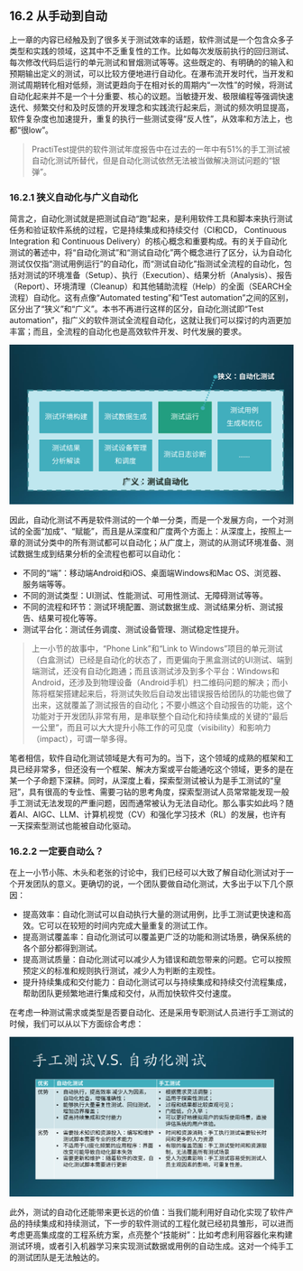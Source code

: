 ## 16.2 从手动到自动

上一章的内容已经触及到了很多关于测试效率的话题，软件测试是一个包含众多子类型和实践的领域，这其中不乏重复性的工作。比如每次发版前执行的回归测试、每次修改代码后运行的单元测试和冒烟测试等等。这些既定的、有明确的的输入和预期输出定义的测试，可以比较方便地进行自动化。在瀑布流开发时代，当开发和测试周期转化相对低频，测试更趋向于在相对长的周期内“一次性”的时候，将测试自动化起来并不是一个十分重要、核心的议题。当敏捷开发、极限编程等强调快速迭代、频繁交付和及时反馈的开发理念和实践流行起来后，测试的频次明显提高，软件复杂度也加速提升，重复的执行一些测试变得“反人性”，从效率和方法上，也都“很low”。

> PractiTest提供的软件测试年度报告中在过去的一年中有51%的手工测试被自动化测试所替代，但是自动化测试依然无法被当做解决测试问题的“银弹”。

### 16.2.1 狭义自动化与广义自动化

简言之，自动化测试就是把测试自动“跑”起来，是利用软件工具和脚本来执行测试任务和验证软件系统的过程，它是持续集成和持续交付（CI和CD， Continuous Integration 和 Continuous Delivery）的核心概念和重要构成。有的关于自动化测试的著述中，将“自动化测试”和“测试自动化”两个概念进行了区分，认为自动化测试仅仅指“测试用例运行”的自动化，而“测试自动化”指测试全流程的自动化，包括对测试的环境准备（Setup）、执行（Execution）、结果分析（Analysis）、报告（Report）、环境清理（Cleanup）和其他辅助流程（Help）的全面（SEARCH全流程）自动化。这有点像“Automated testing”和“Test automation”之间的区别，区分出了“狭义”和“广义”。本书不再进行这样的区分，自动化测试即“Test automation”，指广义的软件测试全流程自动化，这就让我们可以探讨的内涵更加丰富；而且，全流程的自动化也是高效软件开发、时代发展的要求。

<img src="img/Slide5.SVG"/>

因此，自动化测试不再是软件测试的一个单一分类，而是一个发展方向，一个对测试的全面“加成”、“赋能”，而且是从深度和广度两个方面上：从深度上，按照上一章的测试分类中的所有测试都可以自动化；从广度上，测试的从测试环境准备、测试数据生成到结果分析的全流程也都可以自动化：
- 不同的“端”：移动端Android和iOS、桌面端Windows和Mac OS、浏览器、服务端等等。
- 不同的测试类型：UI测试、性能测试、可用性测试、无障碍测试等等。
- 不同的流程和环节：测试环境配置、测试数据生成、测试结果分析、测试报告、结果可视化等等。
- 测试平台化：测试任务调度、测试设备管理、测试稳定性提升。

> 上一小节的故事中，“Phone Link”和“Link to Windows”项目的单元测试（白盒测试）已经是自动化的状态了，而更偏向于黑盒测试的UI测试、端到端测试，还没有自动化跑通；而且该测试涉及到多个平台：Windows和Android，还涉及到物理设备（Android手机）扫二维码问题的解决；而小陈将框架搭建起来后，将测试失败后自动发出错误报告给团队的功能也做了出来，这就覆盖了测试报告的自动化；不要小瞧这个自动报告的功能，这个功能对于开发团队非常有用，是串联整个自动化和持续集成的关键的“最后一公里”，而且可以大大提升小陈工作的可见度（visibility）和影响力（impact），可谓一举多得。

笔者相信，软件自动化测试领域是大有可为的。当下，这个领域的成熟的框架和工具已经非常多，但还没有一个框架、解决方案或平台能通吃这个领域，更多的是在某一个子命题下深耕。同时，从深度上看，探索型测试被认为是手工测试的“皇冠”，具有很高的专业性、需要刁钻的思考角度，探索型测试人员常常能发现一般手工测试无法发现的严重问题，因而通常被认为无法自动化。那么事实如此吗？随着AI、AIGC、LLM、计算机视觉（CV）和强化学习技术（RL）的发展，也许有一天探索型测试也能被自动化驱动。


### 16.2.2 一定要自动么？

在上一小节小陈、木头和老张的讨论中，我们已经可以大致了解自动化测试对于一个开发团队的意义。更确切的说，一个团队要做自动化测试，大多出于以下几个原因：
- 提高效率：自动化测试可以自动执行大量的测试用例，比手工测试更快速和高效。它可以在较短的时间内完成大量重复的测试工作。
- 提高测试覆盖率：自动化测试可以覆盖更广泛的功能和测试场景，确保系统的各个部分都得到测试。
- 提高测试质量：自动化测试可以减少人为错误和疏忽带来的问题。它可以按照预定义的标准和规则执行测试，减少人为判断的主观性。
- 提升持续集成和交付能力：自动化测试可以与持续集成和持续交付流程集成，帮助团队更频繁地进行集成和交付，从而加快软件交付速度。

在考虑一种测试需求或类型是否要自动化、还是采用专职测试人员进行手工测试的时候，我们可以从以下方面综合考虑：

<img src="img/Slide6.SVG"/>

此外，测试的自动化还能带来更长远的价值：当我们能利用好自动化实现了软件产品的持续集成和持续测试，下一步的软件测试的工程化就已经初具雏形，可以进而考虑更高集成度的工程系统方案，点亮整个“技能树”：比如考虑利用容器化来构建测试环境，或者引入机器学习来实现测试数据或用例的自动生成。这对一个纯手工的测试团队是无法触达的。